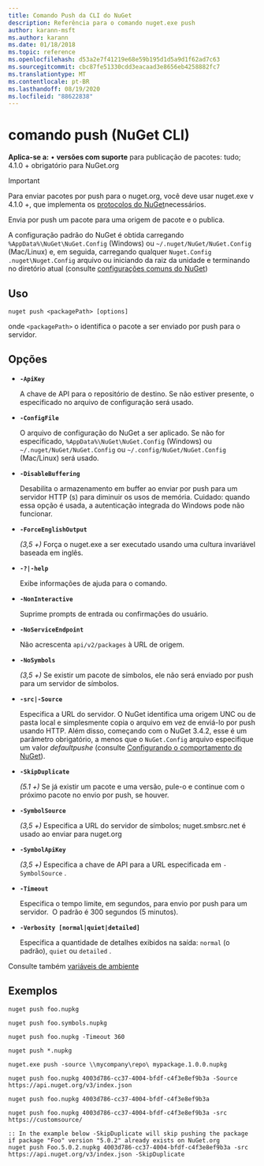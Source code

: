 ```yaml
---
title: Comando Push da CLI do NuGet
description: Referência para o comando nuget.exe push
author: karann-msft
ms.author: karann
ms.date: 01/18/2018
ms.topic: reference
ms.openlocfilehash: d53a2e7f41219e68e59b195d1d5a9d1f62ad7c63
ms.sourcegitcommit: cbc87fe51330cdd3eacaad3e8656eb4258882fc7
ms.translationtype: MT
ms.contentlocale: pt-BR
ms.lasthandoff: 08/19/2020
ms.locfileid: "88622838"
---
```

# <a name="push-command-nuget-cli"></a>comando push (NuGet CLI)

**Aplica-se a:** &bullet; **versões com suporte** para publicação de pacotes: tudo; 4.1.0 + obrigatório para NuGet.org

> [!Important]
> Para enviar pacotes por push para o nuget.org, você deve usar nuget.exe v 4.1.0 +, que implementa os [protocolos do NuGet](../../api/nuget-protocols.md)necessários.

Envia por push um pacote para uma origem de pacote e o publica.

A configuração padrão do NuGet é obtida carregando `%AppData%\NuGet\NuGet.Config` (Windows) ou `~/.nuget/NuGet/NuGet.Config` (Mac/Linux) e, em seguida, carregando qualquer `Nuget.Config` `.nuget\Nuget.Config` arquivo ou iniciando da raiz da unidade e terminando no diretório atual (consulte [configurações comuns do NuGet](../../consume-packages/configuring-nuget-behavior.md))

## <a name="usage"></a>Uso

```cli
nuget push <packagePath> [options]
```

onde `<packagePath>` o identifica o pacote a ser enviado por push para o servidor.

## <a name="options"></a>Opções

- **`-ApiKey`**

  A chave de API para o repositório de destino. Se não estiver presente, o especificado no arquivo de configuração será usado.

- **`-ConfigFile`**

  O arquivo de configuração do NuGet a ser aplicado. Se não for especificado, `%AppData%\NuGet\NuGet.Config` (Windows) ou `~/.nuget/NuGet/NuGet.Config` ou `~/.config/NuGet/NuGet.Config` (Mac/Linux) será usado.

- **`-DisableBuffering`**

  Desabilita o armazenamento em buffer ao enviar por push para um servidor HTTP (s) para diminuir os usos de memória. Cuidado: quando essa opção é usada, a autenticação integrada do Windows pode não funcionar.

- **`-ForceEnglishOutput`**

  *(3,5 +)* Força o nuget.exe a ser executado usando uma cultura invariável baseada em inglês.

- **`-?|-help`**

  Exibe informações de ajuda para o comando.

- **`-NonInteractive`**

  Suprime prompts de entrada ou confirmações do usuário.

- **`-NoServiceEndpoint`**

  Não acrescenta `api/v2/packages` à URL de origem.

- **`-NoSymbols`**

  *(3,5 +)* Se existir um pacote de símbolos, ele não será enviado por push para um servidor de símbolos.

- **`-src|-Source`**

  Especifica a URL do servidor. O NuGet identifica uma origem UNC ou de pasta local e simplesmente copia o arquivo em vez de enviá-lo por push usando HTTP.  Além disso, começando com o NuGet 3.4.2, esse é um parâmetro obrigatório, a menos que o `NuGet.Config` arquivo especifique um valor *defaultpushe* (consulte [Configurando o comportamento do NuGet](../../consume-packages/configuring-nuget-behavior.md)).

- **`-SkipDuplicate`**

  *(5.1 +)* Se já existir um pacote e uma versão, pule-o e continue com o próximo pacote no envio por push, se houver.

- **`-SymbolSource`**

  *(3,5 +)* Especifica a URL do servidor de símbolos; nuget.smbsrc.net é usado ao enviar para nuget.org

- **`-SymbolApiKey`**

  *(3,5 +)* Especifica a chave de API para a URL especificada em `-SymbolSource` .

- **`-Timeout`**

  Especifica o tempo limite, em segundos, para envio por push para um servidor.  O padrão é 300 segundos (5 minutos).

- **`-Verbosity [normal|quiet|detailed]`**

  Especifica a quantidade de detalhes exibidos na saída: `normal` (o padrão), `quiet` ou `detailed` .


Consulte também [variáveis de ambiente](cli-ref-environment-variables.md)

## <a name="examples"></a>Exemplos

```cli
nuget push foo.nupkg

nuget push foo.symbols.nupkg

nuget push foo.nupkg -Timeout 360

nuget push *.nupkg

nuget.exe push -source \\mycompany\repo\ mypackage.1.0.0.nupkg

nuget push foo.nupkg 4003d786-cc37-4004-bfdf-c4f3e8ef9b3a -Source https://api.nuget.org/v3/index.json

nuget push foo.nupkg 4003d786-cc37-4004-bfdf-c4f3e8ef9b3a

nuget push foo.nupkg 4003d786-cc37-4004-bfdf-c4f3e8ef9b3a -src https://customsource/

:: In the example below -SkipDuplicate will skip pushing the package if package "Foo" version "5.0.2" already exists on NuGet.org
nuget push Foo.5.0.2.nupkg 4003d786-cc37-4004-bfdf-c4f3e8ef9b3a -src https://api.nuget.org/v3/index.json -SkipDuplicate
```
